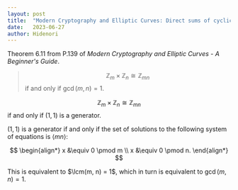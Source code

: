 ```yaml
---
layout: post
title:  "Modern Cryptography and Elliptic Curves: Direct sums of cyclic groups of coprime sizes"
date:   2023-06-27
author: Hidenori
---
```


Theorem 6.11 from P.139 of _Modern Cryptography and Elliptic Curves - A Beginner's Guide_.

> $$\mathbb{Z}_{m} \times \mathbb{Z}_{n} \cong \mathbb{Z}_{mn}$$ if and only if $\gcd(m, n) = 1$.

$$\mathbb{Z}_{m} \times \mathbb{Z}_{n} \cong \mathbb{Z}_{mn}$$ if and only if $(1, 1)$ is a generator.

$(1, 1)$ is a generator if and only if the set of solutions to the following system of equations is $\langle mn \rangle$:

$$
\begin{align*}
    x &\equiv 0 \pmod m \\
    x &\equiv 0 \pmod n.
\end{align*}
$$

This is equivalent to $\lcm(m, n) = 1$, which in turn is equivalent to $\gcd(m, n) = 1$.

